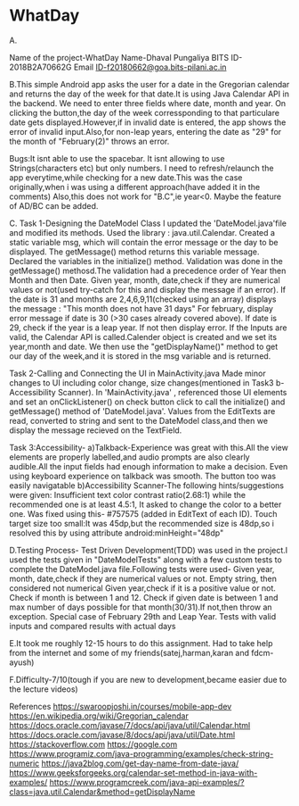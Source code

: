# WhatDay

A.

Name of the project-WhatDay
Name-Dhaval Pungaliya
BITS ID-2018B2A70662G
Email ID-f20180662@goa.bits-pilani.ac.in

B.This simple Android app asks the user for a date in the Gregorian calendar and returns the day of the week for that date.It is using Java Calendar API in the backend.
We need to enter three fields where date, month and year.
On clicking the button,the day of the week corressponding to that particulare date gets displayed.However,if in invalid date is entered, the app shows the error of invalid input.Also,for non-leap years, entering the date as "29" for the month of "February(2)" throws an error.

Bugs:It isnt able to use the spacebar. It isnt allowing to use Strings(characters etc) but only numbers.
I need to refresh/relaunch the app everytime,while checking for a new date.This was the case originally,when i was using a different approach(have added it in the comments)
Also,this does not work for "B.C",ie year<0. Maybe the feature of AD/BC can be added.

C.
Task 1-Designing the DateModel Class
I updated the 'DateModel.java'file and modified its methods.
Used the library : java.util.Calendar. 
Created a static variable msg, which will contain the error message or the day to be displayed. The getMessage() method returns this variable message.
Declared the variables in the initialize() method.
Validation was done in the getMessage() methosd.The validation had a precedence order of Year then Month and then Date. Given year, month, date,check if they are numerical values or not(used try-catch for this and display the message if an error).
If the date is 31 and months are 2,4,6,9,11(checked using an array) displays the message : "This month does not have 31 days"
For february, display error message if date is 30 (>30 cases already covered above). If date is 29, check if the year is a leap year. If not then display error.
If the Inputs are valid, the Calendar API is called.Calender object is created and we set its year,month and date. We then use the "getDisplayName()" method to get our day of the week,and it is stored in the msg variable and is returned.


Task 2-Calling and Connecting the UI in MainActivity.java
Made minor changes to UI including color change, size changes(mentioned in Task3 b-Accessibility Scanner). 
In 'MainActivity.java' , referenced those UI elements and set an onClickListener() on check button click to call the initialize() and getMessage() method of 'DateModel.java'.
Values from the EditTexts are read, converted to string and sent to the DateModel class,and then we display the message recieved on the TextField.

Task 3:Accessibility-
a)Talkback-Experience was great with this.All the view elements are properly labelled,and audio prompts are also clearly audible.All the input fields had enough information to make a decision. Even using keyboard experience on talkback was smooth. The button too was easily navigatable 
b)Accessibility Scanner-The following hints/suggestions were given: 
Insufficient text color contrast ratio(2.68:1) while the recommended one is at least 4.5:1,
It asked to change the color to a better one. Was fixed using this- <item name="android:textColorHint">#757575</item> (added in EditText of each ID).
Touch target size too small:It was 45dp,but the recommended size is 48dp,so i resolved this by using attribute android:minHeight="48dp"


D.Testing Process-
Test Driven Development(TDD) was used in the project.I used the tests given in "DateModelTests" along with a few custom tests to complete the DateModel.java file.Following tests were used-
Given year, month, date,check if they are numerical values or not.
Empty string, then considered not numerical
Given year,check if it is a positive value or not.
Check if month is between 1 and 12.
Check if given date is between 1 and max number of days possible for that month(30/31).If not,then throw an exception.
Special case of February 29th and Leap Year.
Tests with valid inputs and compared results with actual days



E.It took me roughly 12-15 hours to do this assignment. Had to take help from the internet and some of my friends(satej,harman,karan and fdcm-ayush)

F.Difficulty-7/10(tough if you are new to development,became easier due to the lecture videos)


References
https://swaroopjoshi.in/courses/mobile-app-dev
https://en.wikipedia.org/wiki/Gregorian_calendar
https://docs.oracle.com/javase/7/docs/api/java/util/Calendar.html
https://docs.oracle.com/javase/8/docs/api/java/util/Date.html
https://stackoverflow.com
https://google.com
https://www.programiz.com/java-programming/examples/check-string-numeric
https://java2blog.com/get-day-name-from-date-java/
https://www.geeksforgeeks.org/calendar-set-method-in-java-with-examples/
https://www.programcreek.com/java-api-examples/?class=java.util.Calendar&method=getDisplayName